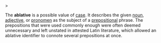 <!-- markdownlint-disable MD041 -->>
The **ablative** is a possible value of [case](casus.md). It describes the given [noun](nomen.md), [adjective](adiectivum.md), or [pronomen](pronomen.md) as the subject of a [prepositional](praepositio.md) phrase. The prepositions that were used commonly enough were often deemed unnecessary and left unstated in attested Latin literature, which allowed an ablative identifier to connote several prepositions at once.
